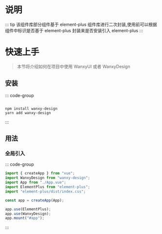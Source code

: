 <!-- # 快速上手

> ⚠ 建议在初次开发的时候详细阅读该文档

## 安装
```
# install degit
npm  i -g degit

# clone starter
degit windlil/vuecomp-starter [your project name]

# switch to your project directory
cd [your project name]

# install dependence
pnpm i

# open docs
pnpm docs:dev
```

## scripts命令介绍
- `pnpm build`: 对组件库进行打包。
- `pnpm docs:dev`: 开启说明文档服务。
- `pnpm comp:play`: 开启组件测试环境。
- `pnpm docs:build`: 打包说明文档。

自动化脚本：
- `pnpm comp:create [component name]`: 创建组件文件，并自动引入到导出根文件。
- `pnpm comp:new [component name]`: 创建测试环境组件文件。
- `pnpm docs:new [component name]`: 创建新的组件说明文档。
- `pnpm component:create [component name]`: `pnpm comp:create`、`pnpm comp:new`、`pnpm docs:new`合并命令，推荐使用。

## env配置介绍
⚠在初次开发的时候需要对根目录的.env文件进行配置修改
```
# CSS预处理器 默认支持sass和less
CSS_PREPROCESSOR = 'scss'
# 用于添加组件命名前缀，建议采用首字母大写格式，最后生成的组件会采取类似这种格式:<vc-button></vc-button>
COMPONENT_NAME = 'Vc'
```


## 组件开发约定
组件开发建议采用以下目录结构：
```
├─packages
|    ├─components
|    |     ├─style
|    |     |   └index.scss          // 组件库全局样式
|    |     ├─src
|    |     |  ├─components.ts       // 导出所有组件
|    |     |  ├─index.ts            // 全局注册所有组件
|    |     |  ├─button              // 组件文件
|    |     |  |   ├─index.ts        // 在此进行导出和局部注册
|    |     |  |   ├─src             // ❗实际开发中只需要关注到src下的文件
|    |     |  |   |  ├─button.vue
|    |     |  |   |  ├─style
|    |     |  |   |  |   └index.scss
```
建议采用命令`pnpm component:create [component name]`来创建新组件，帮助自动完成繁琐的引入和创建步骤。

如果不采用自动命令，则按照模板已创建的示例组件的模式来进行开发，这种方法会相当繁琐，因此强烈建议使用命令的方式进行新组件创建！

## 说明文档开发约定

```
├─docs
|  ├─index.md               // 文档首页内容
|  ├─guide
|  |   ├─features.md        // 特性
|  |   ├─started.md         // 快速上手
|  |   ├─components         // 各组件的具体说明
|  |   |     └button.md
```
只需要关注 `docs/guide/components/` 下 md 文件的编写，会自动创建新的侧边栏内容以及路由，不需要关注其它的配置文件。

⚠️注意，需要在md文件采用以下的格式来确定侧边栏的名称：
```md
---
sider_text="按钮 button"
---
```
组件说明文档具体内容可参考示例组件。

## 自动化部署
具体文件在 `./.github/workflows/deploy.yaml`
```
示例：
git tag docs@v0.0.1

git add .

git commit -m 'chore: update'

git push

git push origin docs@v0.0.1
``` -->

# 说明

::: tip
该组件库部分组件基于 element-plus 组件库进行二次封装,使用前可以根据组件中标识是否基于 element-plus 封装来是否安装引入 element-plus
:::

# 快速上手

> 本节将介绍如何在项目中使用 WanxyUI 或者 WanxyDesign

## 安装

::: code-group

<!-- ```shell [vue2]

npm install wanxy-ui
yarn add wanxy-ui

``` -->

```shell [vue3]

npm install wanxy-design
yarn add wanxy-design

```

:::

## 用法

### 全局引入

::: code-group

<!-- ```js [vue2]

import Vue from "vue";
import App from "./App.vue";
import ElementUI from "element-ui";
import WanxyUI from "../packages/index";

import "element-ui/lib/theme-chalk/index.css";

Vue.config.productionTip = false;
Vue.use(ElementUI);
Vue.use(WanxyUI);

new Vue({
  render: (h) => h(App),
}).$mount("#app");


``` -->

```js [vue3]
import { createApp } from "vue";
import WanxyDesign from "wanxy-design";
import App from "./App.vue";
import ElementPlus from "element-plus";
import "element-plus/dist/index.css";

const app = createApp(App);

app.use(ElementPlus);
app.use(WanxyDesign);
app.mount("#app");
```

:::
